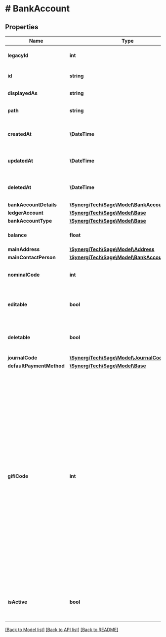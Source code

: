 # # BankAccount

## Properties

Name | Type | Description | Notes
------------ | ------------- | ------------- | -------------
**legacyId** | **int** | The legacy ID for the item | [optional]
**id** | **string** | The unique identifier for the item | [optional]
**displayedAs** | **string** | The name of the resource | [optional]
**path** | **string** | The API path for the resource | [optional]
**createdAt** | **\DateTime** | The datetime when the item was created | [optional]
**updatedAt** | **\DateTime** | The datetime when the item was last updated | [optional]
**deletedAt** | **\DateTime** | The datetime when the item was deleted | [optional]
**bankAccountDetails** | [**\SynergiTech\Sage\Model\BankAccountDetails**](BankAccountDetails.md) |  | [optional]
**ledgerAccount** | [**\SynergiTech\Sage\Model\Base**](Base.md) |  | [optional]
**bankAccountType** | [**\SynergiTech\Sage\Model\Base**](Base.md) |  | [optional]
**balance** | **float** | The bank account balance | [optional]
**mainAddress** | [**\SynergiTech\Sage\Model\Address**](Address.md) |  | [optional]
**mainContactPerson** | [**\SynergiTech\Sage\Model\BankAccountContact**](BankAccountContact.md) |  | [optional]
**nominalCode** | **int** | The nominal code of the bank account | [optional]
**editable** | **bool** | Indicates whether or not the bank account can be edited | [optional]
**deletable** | **bool** | Indicates whether or not the bank account can be deleted | [optional]
**journalCode** | [**\SynergiTech\Sage\Model\JournalCode**](JournalCode.md) |  | [optional]
**defaultPaymentMethod** | [**\SynergiTech\Sage\Model\Base**](Base.md) |  | [optional]
**gifiCode** | **int** | The GIFI code of the bank ledger account&#39;  GIFI is short for The General Index of Financial Information and it lets the CRA validate tax information electronically instead of manually. Information from financial statements is categorized under the appropriate 4-digit-long GIFI code and entered on corporate income tax returns. GIFI is needed when filing a T2 income tax return.  _Canada only_ | [optional]
**isActive** | **bool** | Indicates whether the Bank account is active or inactive. | [optional]

[[Back to Model list]](../../README.md#models) [[Back to API list]](../../README.md#endpoints) [[Back to README]](../../README.md)
